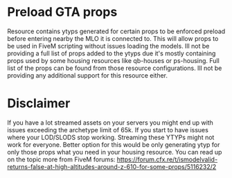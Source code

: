# Preload GTA props
 Resource contains ytyps generated for certain props to be enforced preload before entering nearby the MLO it is connected to. This will allow props to be used in FiveM scripting without issues loading the models. Ill not be providing a full list of props added to the ytyps due it's mostly containing props used by some housing resources like qb-houses or ps-housing. Full list of the props can be found from those resource configurations. Ill not be providing any additional support for this resource either.

# Disclaimer
If you have a lot streamed assets on your servers you might end up with issues exceeding the archetype limit of 65k. If you start to have issues where your LOD/SLODS stop working. Streaming these YTYPs might not work for everyone. Better option for this would be only generating ytyp for only those props what you need in your housing resource. You can read up on the topic more from FiveM forums: https://forum.cfx.re/t/ismodelvalid-returns-false-at-high-altitudes-around-z-610-for-some-props/5116232/2
